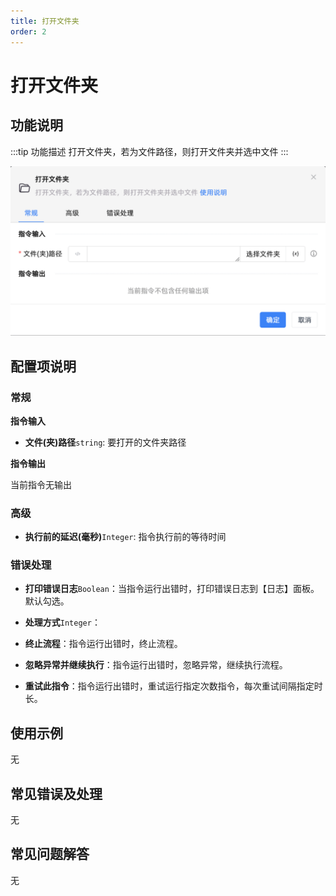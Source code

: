 ```yaml
---
title: 打开文件夹
order: 2
---
```


# 打开文件夹

## 功能说明

:::tip 功能描述
打开文件夹，若为文件路径，则打开文件夹并选中文件
:::

![打开文件夹](../../../assets/打开文件夹_command.png)

## 配置项说明

### 常规

**指令输入**

- **文件(夹)路径**`string`: 要打开的文件夹路径


**指令输出**

当前指令无输出

### 高级

- **执行前的延迟(毫秒)**`Integer`: 指令执行前的等待时间

### 错误处理

- **打印错误日志**`Boolean`：当指令运行出错时，打印错误日志到【日志】面板。默认勾选。

- **处理方式**`Integer`：

 - **终止流程**：指令运行出错时，终止流程。

 - **忽略异常并继续执行**：指令运行出错时，忽略异常，继续执行流程。

 - **重试此指令**：指令运行出错时，重试运行指定次数指令，每次重试间隔指定时长。

## 使用示例
无

## 常见错误及处理

无

## 常见问题解答

无

